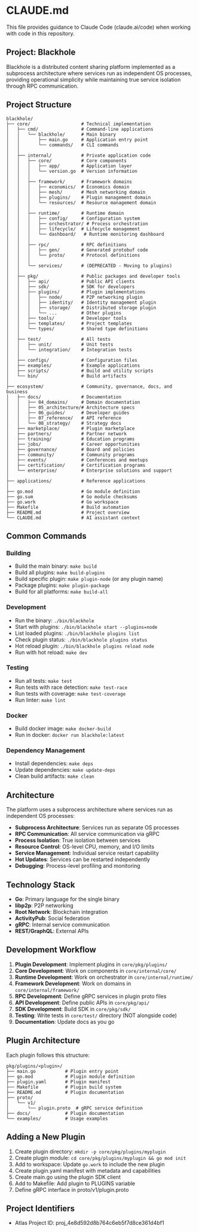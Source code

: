 # CLAUDE.md

This file provides guidance to Claude Code (claude.ai/code) when working with code in this repository.

## Project: Blackhole

Blackhole is a distributed content sharing platform implemented as a subprocess architecture where services run as independent OS processes, providing operational simplicity while maintaining true service isolation through RPC communication.

## Project Structure

```
blackhole/
├── core/                   # Technical implementation
│   ├── cmd/                # Command-line applications
│   │   └── blackhole/      # Main binary
│   │       ├── main.go     # Application entry point
│   │       └── commands/   # CLI commands
│   │
│   ├── internal/           # Private application code
│   │   ├── core/           # Core components
│   │   │   ├── app/        # Application layer
│   │   │   └── version.go  # Version information
│   │   │
│   │   ├── framework/      # Framework domains
│   │   │   ├── economics/  # Economics domain
│   │   │   ├── mesh/       # Mesh networking domain
│   │   │   ├── plugins/    # Plugin management domain
│   │   │   └── resources/  # Resource management domain
│   │   │
│   │   ├── runtime/        # Runtime domain
│   │   │   ├── config/     # Configuration system
│   │   │   ├── orchestrator/ # Process orchestration
│   │   │   ├── lifecycle/  # Lifecycle management
│   │   │   └── dashboard/   # Runtime monitoring dashboard
│   │   │
│   │   ├── rpc/            # RPC definitions
│   │   │   ├── gen/        # Generated protobuf code
│   │   │   └── proto/      # Protocol definitions
│   │   │
│   │   └── services/       # (DEPRECATED - Moving to plugins)
│   │
│   ├── pkg/                # Public packages and developer tools
│   │   ├── api/            # Public API clients
│   │   ├── sdk/            # SDK for developers
│   │   ├── plugins/        # Plugin implementations
│   │   │   ├── node/       # P2P networking plugin
│   │   │   ├── identity/   # Identity management plugin
│   │   │   ├── storage/    # Distributed storage plugin
│   │   │   └── ...         # Other plugins
│   │   ├── tools/          # Developer tools
│   │   ├── templates/      # Project templates
│   │   └── types/          # Shared type definitions
│   │
│   ├── test/               # All tests
│   │   ├── unit/           # Unit tests
│   │   └── integration/    # Integration tests
│   │
│   ├── configs/            # Configuration files
│   ├── examples/           # Example applications
│   ├── scripts/            # Build and utility scripts
│   └── bin/                # Build artifacts
│
├── ecosystem/              # Community, governance, docs, and business
│   ├── docs/               # Documentation
│   │   ├── 04_domains/     # Domain documentation
│   │   ├── 05_architecture/# Architecture specs
│   │   ├── 06_guides/      # Developer guides
│   │   ├── 07_reference/   # API reference
│   │   └── 08_strategy/    # Strategy docs
│   ├── marketplace/        # Plugin marketplace
│   ├── partners/           # Partner network
│   ├── training/           # Education programs
│   ├── jobs/               # Career opportunities
│   ├── governance/         # Board and policies
│   ├── community/          # Community programs
│   ├── events/             # Conferences and meetups
│   ├── certification/      # Certification programs
│   └── enterprise/         # Enterprise solutions and support
│
├── applications/           # Reference applications
│
├── go.mod                  # Go module definition
├── go.sum                  # Go module checksums
├── go.work                 # Go workspace
├── Makefile                # Build automation
├── README.md               # Project overview
└── CLAUDE.md               # AI assistant context
```

## Common Commands

### Building

- Build the main binary: `make build`
- Build all plugins: `make build-plugins`
- Build specific plugin: `make plugin-node` (or any plugin name)
- Package plugins: `make plugin-package`
- Build for all platforms: `make build-all`

### Development

- Run the binary: `./bin/blackhole`
- Start with plugins: `./bin/blackhole start --plugins=node`
- List loaded plugins: `./bin/blackhole plugins list`
- Check plugin status: `./bin/blackhole plugins status`
- Hot reload plugin: `./bin/blackhole plugins reload node`
- Run with hot reload: `make dev`

### Testing

- Run all tests: `make test`
- Run tests with race detection: `make test-race`
- Run tests with coverage: `make test-coverage`
- Run linter: `make lint`

### Docker

- Build docker image: `make docker-build`
- Run in docker: `docker run blackhole:latest`

### Dependency Management

- Install dependencies: `make deps`
- Update dependencies: `make update-deps`
- Clean build artifacts: `make clean`

## Architecture

The platform uses a subprocess architecture where services run as independent OS processes:

- **Subprocess Architecture**: Services run as separate OS processes
- **RPC Communication**: All service communication via gRPC
- **Process Isolation**: True isolation between services
- **Resource Control**: OS-level CPU, memory, and I/O limits
- **Service Management**: Individual service restart capability
- **Hot Updates**: Services can be restarted independently
- **Debugging**: Process-level profiling and monitoring

## Technology Stack

- **Go**: Primary language for the single binary
- **libp2p**: P2P networking
- **Root Network**: Blockchain integration
- **ActivityPub**: Social federation
- **gRPC**: Internal service communication
- **REST/GraphQL**: External APIs

## Development Workflow

1. **Plugin Development**: Implement plugins in `core/pkg/plugins/`
2. **Core Development**: Work on components in `core/internal/core/`
3. **Runtime Development**: Work on orchestrator in `core/internal/runtime/`
4. **Framework Development**: Work on domains in `core/internal/framework/`
5. **RPC Development**: Define gRPC services in plugin proto files
6. **API Development**: Define public APIs in `core/pkg/api/`
7. **SDK Development**: Build SDK in `core/pkg/sdk/`
8. **Testing**: Write tests in `core/test/` directory (NOT alongside code)
9. **Documentation**: Update docs as you go

## Plugin Architecture

Each plugin follows this structure:
```
pkg/plugins/<plugin>/
├── main.go           # Plugin entry point
├── go.mod            # Plugin module definition
├── plugin.yaml       # Plugin manifest
├── Makefile          # Plugin build system
├── README.md         # Plugin documentation
├── proto/
│   └── v1/
│       └── plugin.proto  # gRPC service definition
├── docs/             # Plugin documentation
└── examples/         # Usage examples
```

## Adding a New Plugin

1. Create plugin directory: `mkdir -p core/pkg/plugins/myplugin`
2. Create plugin module: `cd core/pkg/plugins/myplugin && go mod init`
3. Add to workspace: Update `go.work` to include the new plugin
4. Create plugin.yaml manifest with metadata and capabilities
5. Create main.go using the plugin SDK client
6. Add to Makefile: Add plugin to PLUGINS variable
7. Define gRPC interface in proto/v1/plugin.proto

## Project Identifiers

- Atlas Project ID: proj_4e8d592d8b764c6eb5f7d8ce361d4bf1